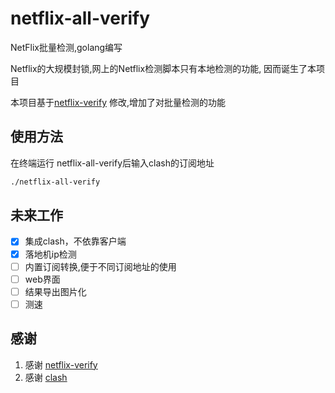 # netflix-all-verify
NetFlix批量检测,golang编写

Netflix的大规模封锁,网上的Netflix检测脚本只有本地检测的功能,
因而诞生了本项目

本项目基于[netflix-verify](https://github.com/sjlleo/netflix-verify) 修改,增加了对批量检测的功能

## 使用方法

在终端运行 netflix-all-verify后输入clash的订阅地址
```bash
./netflix-all-verify
```

## 未来工作

- [x] 集成clash，不依靠客户端
- [x] 落地机ip检测
- [ ] 内置订阅转换,便于不同订阅地址的使用
- [ ] web界面
- [ ] 结果导出图片化
- [ ] 测速

## 感谢

1. 感谢 [netflix-verify](https://github.com/sjlleo/netflix-verify)
2. 感谢 [clash](https://github.com/Dreamacro/clash)